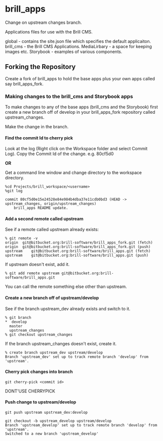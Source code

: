 # brill_apps

Change on upstream changes branch.

Applications files for use with the Brill CMS.

global - contains the site.json file which specifies the default applicaiton.
brill_cms - the Brill CMS Applications.
MediaLirbary - a space for keeping images etc.
Storybook - examples of various components.

## Forking the Repository

Create a fork of brill_apps to hold the base apps plus your own apps called say brill_apps_fork.

### Making changes to the brill_cms and Storybook apps

To make changes to any of the base apps (brill_cms and the Storybook) first create a new branch off of develop in your 
brill_apps_fork repository called upstream_changes.

Make the change in the branch.


#### Find the commit Id to cherry pick

Look at the log (Right click on the Workspace folder and select Commit Log).
Copy the Commit Id of the change. e.g. 80cf5d0

**OR**

Get a command line window and change directory to the workspace directory.

```
%cd Projects/brill_workspace/<username>
%git log

commit 80cf5d0e15e24528e84e984b4dba37e11cdb0bd3 (HEAD -> upstream_changes, origin/upstream_changes)
    brill_apps README update.
```

#### Add a second remote called upstream

See if a remote called upstream already exists: 

```
% git remote -v
origin	git@bitbucket.org:brill-software/brill_apps_fork.git (fetch)
origin	git@bitbucket.org:brill-software/brill_apps_fork.git (push)
upstream	git@bitbucket.org:brill-software/brill_apps.git (fetch)
upstream	git@bitbucket.org:brill-software/brill_apps.git (push)
```
If upstream doesn't exist, add it.

```
% git add remote upstream git@bitbucket.org:brill-software/brill_apps.git
```

You can call the remote something else other than upstream.

#### Create a new branch off of upstream/develop

See if the branch upstream_dev already exists and switch to it.

```
% git branch
*  develop
  master
  upstream_changes
% git checkout upstream_changes
```

If the branch upstream_changes doesn't exist, create it.

```
% create branch upstream_dev upstream/develop
Branch 'upstream_dev' set up to track remote branch 'develop' from 'upstream'.
```

#### Cherry pick changes into branch

```
git cherry-pick <commit id>
```

DONT'USE CHERRYPICK

#### Push change to upstream/develop

```
git push upstream upstream_dev:develop
```

```
git checkout -b upstream_develop upstream/develop
Branch 'upstream_develop' set up to track remote branch 'develop' from 'upstream'.
Switched to a new branch 'upstream_develop'
```